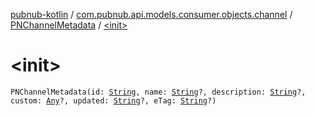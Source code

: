 [pubnub-kotlin](../../index.md) / [com.pubnub.api.models.consumer.objects.channel](../index.md) / [PNChannelMetadata](index.md) / [&lt;init&gt;](./-init-.md)

# &lt;init&gt;

`PNChannelMetadata(id: `[`String`](https://kotlinlang.org/api/latest/jvm/stdlib/kotlin/-string/index.html)`, name: `[`String`](https://kotlinlang.org/api/latest/jvm/stdlib/kotlin/-string/index.html)`?, description: `[`String`](https://kotlinlang.org/api/latest/jvm/stdlib/kotlin/-string/index.html)`?, custom: `[`Any`](https://kotlinlang.org/api/latest/jvm/stdlib/kotlin/-any/index.html)`?, updated: `[`String`](https://kotlinlang.org/api/latest/jvm/stdlib/kotlin/-string/index.html)`?, eTag: `[`String`](https://kotlinlang.org/api/latest/jvm/stdlib/kotlin/-string/index.html)`?)`